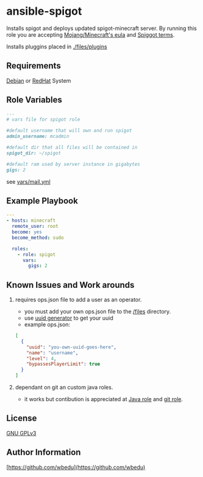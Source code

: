 ansible-spigot
=========
Installs spigot and deploys updated spigot-minecraft server.
By running this role you are accepting [Mojang/Minecraft's eula](https://account.mojang.com/documents/minecraft_eula) and [Spiggot terms](https://www.spigotmc.org/).

Installs pluggins placed in [./files/plugins](./files/plugins)

Requirements
------------
[Debian](https://en.wikipedia.org/wiki/List_of_Linux_distributions#Debian-based) or [RedHat](https://en.wikipedia.org/wiki/List_of_Linux_distributions#RPM-based) System

Role Variables
--------------
```markdown
---
# vars file for spigot role

#default username that will own and run spigot
admin_username: mcadmin

#default dir that all files will be contained in
spigot_dir: ~/spigot

#default ram used by server instance in gigabytes
gigs: 2

```
see [vars/mail.yml](./vars/main.yml)

Example Playbook
----------------

```yml
---
- hosts: minecraft
  remote_user: root
  become: yes
  become_method: sudo

  roles:
    - role: spigot
      vars:
        gigs: 2
```

Known Issues and Work arounds
-----------------------------

1. requires ops.json file to add a user as an operator.

    * you must add your own ops.json file to the [/files](./files) directory.
    * use [uuid generator](https://mcuuid.net/) to get your uuid
    * example ops.json:
    ```json
    [
      {
        "uuid": "you-own-uuid-goes-here",
        "name": "username",
        "level": 4,
        "bypassesPlayerLimit": true
      }
    ]
    ```

2. dependant on git an custom java roles.
    * it works but contibution is appreciated at [Java role](https://github.com/wbedu/ansible-java) and [git role](https://github.com/wbedu/ansible-git).



License
-------

[GNU GPLv3](https://choosealicense.com/licenses/gpl-3.0/)

Author Information
------------------
[https://github.com/wbedu](https://github.com/wbedu)
